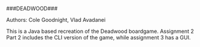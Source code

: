 ###DEADWOOD###

Authors: Cole Goodnight, Vlad Avadanei

This is a Java based recreation of the Deadwood boardgame. Assignment 2 Part 2 includes the CLI version of the game, while assignment 3 has a GUI.
